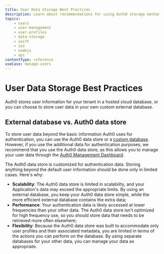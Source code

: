 ```yaml
---
title: User Data Storage Best Practices
description: Learn about recommendations for using Auth0 storage mechanisms.
topics:
    - users
    - user-management
    - user-profiles
    - data-storage
    - swift
    - ios
    - nodejs
    - api
contentType: reference
useCase: manage-users
---
```

# User Data Storage Best Practices

Auth0 stores user information for your tenant in a hosted cloud database, or you can choose to store user data in your own custom external database. 

## External database vs. Auth0 data store

To store user data beyond the basic information Auth0 uses for authentication, you can use the  Auth0 data store or a [custom database](/connections/database/mysql). However, if you use the additional data for authentication purposes, we recommend that you use the Auth0 data store, as this allows you to manage your user data through the [Auth0 Management Dashboard](${manage_url}).

The Auth0 data store is customized for authentication data. Storing anything beyond the default user information should be done only in limited cases. Here's why:

* **Scalability**: The Auth0 data store is limited in scalability, and your Application's data may exceed the appropriate limits. By using an external database, you keep your Auth0 data store simple, while the more efficient external database contains the extra data;
* **Performance**: Your authentication data is likely accessed at lower frequencies than your other data. The Auth0 data store isn't optimized for high frequency use, so you should store data that needs to be retrieved more often elsewhere;
* **Flexibility**: Because the Auth0 data store was built to accommodate only user profiles and their associated metadata, you are limited in terms of the actions you can perform on the database. By using separate databases for your other data, you can manage your data as appropriate.
